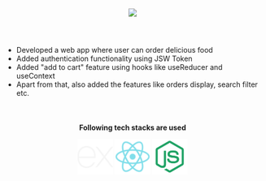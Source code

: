<h1 align="center">
  <a href="https://git.io/typing-svg">
    <img src="https://readme-typing-svg.herokuapp.com/?lines=Hello,+There!+👋;Welcome+to+my+GoFood+project....;Nice+to+meet+you!&center=true&size=20">
  </a>
</h1>
<br>

<ul>
  <li>Developed a web app where user can order delicious food</li>
  <li>Added authentication functionality using JSW Token</li>
  <li>Added "add to cart" feature using hooks like useReducer and useContext</li>
  <li>Apart from that, also added the features like orders display, search filter etc.</li>
</ul>
<br>

<h4 align="center">
  Following tech stacks are used
  <p align="center>
     <img src="mongodb.png" alt="mongodb" width="70" height="70">
     <img src="express.png" alt="express" width="70" height="70">
     <img src="react.png" alt="react" width="70" height="70">
     <img src="node.png" alt="node" width="70" height="70">
  </p>
</h4>

